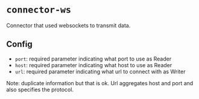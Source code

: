# `connector-ws`

Connector that used websockets to transmit data.

## Config

- `port`: required parameter indicating what port to use as Reader
- `host`: required parameter indicating what host to use as Reader
- `url`: required parameter indicating what url to connect with as Writer

Note: duplicate information but that is ok. Url aggregates host and port and also specifies the protocol.

